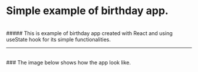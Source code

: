 # Simple example of birthday app.

</br>
##### This is example of birthday app created with React and using useState hook for its simple functionalities.

---

</br>
### The image below shows how the app look like.

</br>
